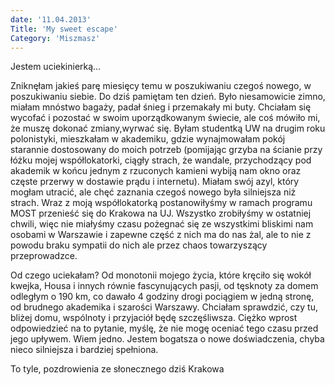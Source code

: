 ```yaml
---
date: '11.04.2013'
Title: 'My sweet escape'
Category: 'Miszmasz'
---
```


Jestem uciekinierką…

Zniknęłam jakieś parę miesięcy temu w poszukiwaniu czegoś nowego, w poszukiwaniu siebie. Do dziś pamiętam ten dzień. Było niesamowicie zimno, miałam mnóstwo bagaży, padał śnieg i przemakały mi buty. Chciałam się wycofać i pozostać w swoim uporządkowanym świecie, ale coś mówiło mi, że muszę dokonać zmiany,wyrwać się. Byłam studentką UW na drugim roku polonistyki, mieszkałam w akademiku, gdzie wynajmowałam pokój starannie dostosowany do moich potrzeb (pomijając grzyba na ścianie przy łóżku mojej współlokatorki, ciągły strach, że wandale, przychodzący pod akademik w końcu jednym z rzuconych kamieni wybiją nam okno oraz częste przerwy w dostawie prądu i internetu). Miałam swój azyl, który mogłam utracić, ale chęć zaznania czegoś nowego była silniejsza niż strach. Wraz z moją współlokatorką postanowiłyśmy w ramach programu MOST przenieść się do Krakowa na UJ. Wszystko zrobiłyśmy w ostatniej chwili, więc nie miałyśmy czasu pożegnać się ze wszystkimi bliskimi nam osobami w Warszawie i zapewne część z nich ma do nas żal, ale to nie z powodu braku sympatii do nich ale przez chaos towarzyszący przeprowadzce.

Od czego uciekałam? Od monotonii mojego życia, które kręciło się wokół kwejka, Housa i innych równie fascynujących pasji, od tęsknoty za domem odległym o 190 km, co dawało 4 godziny drogi pociągiem w jedną stronę, od brudnego akademika i szarości Warszawy. Chciałam sprawdzić, czy tu, bliżej domu, wspólnoty i przyjaciół będę szczęśliwsza. Ciężko wprost odpowiedzieć na to pytanie, myślę, że nie mogę oceniać tego czasu przed jego upływem. Wiem jedno. Jestem bogatsza o nowe doświadczenia, chyba nieco silniejsza i bardziej spełniona.

To tyle, pozdrowienia ze słonecznego dziś Krakowa
